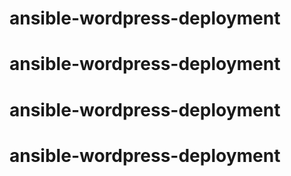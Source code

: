 # ansible-wordpress-deployment
# ansible-wordpress-deployment
# ansible-wordpress-deployment
# ansible-wordpress-deployment
